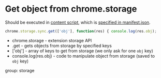 # Get object from chrome.storage

Should be executed in [content script](https://developer.chrome.com/docs/extensions/mv3/content_scripts/),
which is [specified in manifest.json](/chrome-extension/storage).

```javascript
chrome.storage.sync.get(['obj'], function(res) { console.log(res.obj); });
```

- chrome.storage - extension storage API
- .get - gets objects from storage by specified keys
- \['obj'\] - array of keys to get from storage (we only ask for one `obj` key)
- console.log(res.obj) - code to manipulate object from storage (saved to `obj` key)

group: storage
